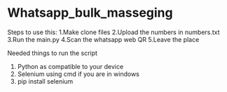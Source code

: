 # Whatsapp_bulk_masseging

Steps to use this:
1.Make clone files 
2.Upload the numbers in numbers.txt
3.Run the main.py 
4.Scan the whatsapp web QR 
5.Leave the place


Needed things to run the script
1. Python as compatible to your device
2. Selenium using cmd if you are in windows
3. pip install selenium
